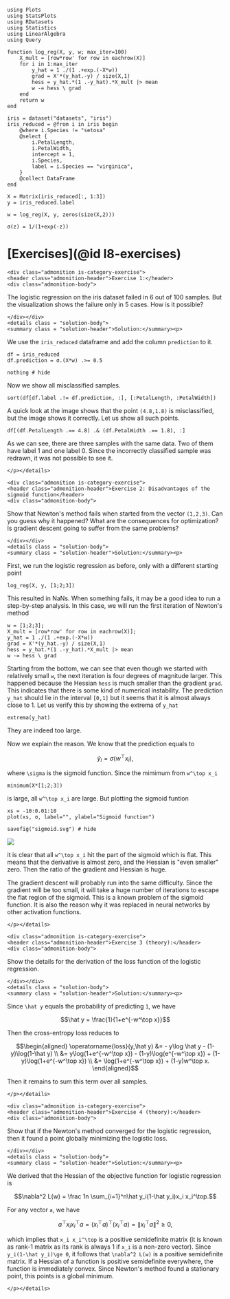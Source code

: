 ```@setup ex_log
using Plots
using StatsPlots
using RDatasets
using Statistics
using LinearAlgebra
using Query

function log_reg(X, y, w; max_iter=100)
    X_mult = [row*row' for row in eachrow(X)]
    for i in 1:max_iter
        y_hat = 1 ./(1 .+exp.(-X*w))
        grad = X'*(y_hat.-y) / size(X,1)
        hess = y_hat.*(1 .-y_hat).*X_mult |> mean
        w -= hess \ grad
    end
    return w
end

iris = dataset("datasets", "iris")
iris_reduced = @from i in iris begin
    @where i.Species != "setosa"
    @select {
        i.PetalLength,
        i.PetalWidth,
        intercept = 1,
        i.Species,
        label = i.Species == "virginica",
    }
    @collect DataFrame
end

X = Matrix(iris_reduced[:, 1:3])
y = iris_reduced.label

w = log_reg(X, y, zeros(size(X,2)))

σ(z) = 1/(1+exp(-z))
```

# [Exercises](@id l8-exercises)

```@raw html
<div class="admonition is-category-exercise">
<header class="admonition-header">Exercise 1:</header>
<div class="admonition-body">
```

The logistic regression on the iris dataset failed in 6 out of 100 samples. But the visualization shows the failure only in 5 cases. How is it possible?

```@raw html
</div></div>
<details class = "solution-body">
<summary class = "solution-header">Solution:</summary><p>
```

We use the `iris_reduced` dataframe and add the column `prediction` to it.

```@example ex_log
df = iris_reduced
df.prediction = σ.(X*w) .>= 0.5

nothing # hide
```

Now we show all misclassified samples.

```@example ex_log
sort(df[df.label .!= df.prediction, :], [:PetalLength, :PetalWidth])
```

A quick look at the image shows that the point ``(4.8,1.8)`` is misclassified, but the image shows it correctly. Let us show all such points.

```@example ex_log
df[(df.PetalLength .== 4.8) .& (df.PetalWidth .== 1.8), :]
```

As we can see, there are three samples with the same data. Two of them have label 1 and one label 0. Since the incorrectly classified sample was redrawn, it was not possible to see it.

```@raw html
</p></details>
```

```@raw html
<div class="admonition is-category-exercise">
<header class="admonition-header">Exercise 2: Disadvantages of the sigmoid function</header>
<div class="admonition-body">
```

Show that Newton's method fails when started from the vector ``(1,2,3)``. Can you guess why it happened? What are the consequences for optimization? Is gradient descent going to suffer from the same problems?

```@raw html
</div></div>
<details class = "solution-body">
<summary class = "solution-header">Solution:</summary><p>
```

First, we run the logistic regression as before, only with a different starting point

```@example ex_log
log_reg(X, y, [1;2;3])
```

This resulted in NaNs. When something fails, it may be a good idea to run a step-by-step analysis. In this case, we will run the first iteration of Newton's method

```@repl ex_log
w = [1;2;3];
X_mult = [row*row' for row in eachrow(X)];
y_hat = 1 ./(1 .+exp.(-X*w))
grad = X'*(y_hat.-y) / size(X,1)
hess = y_hat.*(1 .-y_hat).*X_mult |> mean
w -= hess \ grad
```

Starting from the bottom, we can see that even though we started with relatively small ``w``, the next iteration is four degrees of magnitude larger. This happened because the Hessian ```hess``` is much smaller than the gradient ```grad```. This indicates that there is some kind of numerical instability. The prediction ```y_hat``` should lie in the interval ``[0,1]`` but it seems that it is almost always close to 1. Let us verify this by showing the extrema of ```y_hat```

```@example ex_log
extrema(y_hat)
```

They are indeed too large.

Now we explain the reason. We know that the prediction equals to

```math
\hat y_i = \sigma(w^\top x_i),
```

where ``\sigma`` is the sigmoid function. Since the mimimum from ``w^\top x_i``

```@example ex_log
minimum(X*[1;2;3])
```

is large, all ``w^\top x_i`` are large. But plotting the sigmoid funtion

```@example ex_log
xs = -10:0.01:10
plot(xs, σ, label="", ylabel="Sigmoid function")

savefig("sigmoid.svg") # hide
```

![](sigmoid.svg)

it is clear that all ``w^\top x_i`` hit the part of the sigmoid which is flat. This means that the derivative is almost zero, and the Hessian is "even smaller" zero. Then the ratio of the gradient and Hessian is huge.

The gradient descent will probably run into the same difficulty. Since the gradient will be too small, it will take a huge number of iterations to escape the flat region of the sigmoid. This is a known problem of the sigmoid function. It is also the reason why it was replaced in neural networks by other activation functions.

```@raw html
</p></details>
```

```@raw html
<div class="admonition is-category-exercise">
<header class="admonition-header">Exercise 3 (theory):</header>
<div class="admonition-body">
```

Show the details for the derivation of the loss function of the logistic regression.

```@raw html
</div></div>
<details class = "solution-body">
<summary class = "solution-header">Solution:</summary><p>
```

Since ``\hat y`` equals the probability of predicting ``1``, we have

```math
\hat y = \frac{1}{1+e^{-w^\top x}}
``` 

Then the cross-entropy loss reduces to

```math
\begin{aligned}
\operatorname{loss}(y,\hat y) &= - y\log \hat y - (1-y)\log(1-\hat y) \\
&= y\log(1+e^{-w^\top x}) - (1-y)\log(e^{-w^\top x}) + (1-y)\log(1+e^{-w^\top x}) \\
&= \log(1+e^{-w^\top x}) + (1-y)w^\top x.
\end{aligned}
```

Then it remains to sum this term over all samples.

```@raw html
</p></details>
```

```@raw html
<div class="admonition is-category-exercise">
<header class="admonition-header">Exercise 4 (theory):</header>
<div class="admonition-body">
```

Show that if the Newton's method converged for the logistic regression, then it found a point globally minimizing the logistic loss.

```@raw html
</div></div>
<details class = "solution-body">
<summary class = "solution-header">Solution:</summary><p>
```

We derived that the Hessian of the objective function for logistic regression is

```math
\nabla^2 L(w) = \frac 1n \sum_{i=1}^n\hat y_i(1-\hat y_i)x_i x_i^\top.
```

For any vector ``a``, we have

```math
a^\top x_i x_i^\top a = (x_i^\top a)^\top (x_i^\top a) = \|x_i^\top a\|^2 \ge 0,
```

which implies that ``x_i x_i^\top`` is a positive semidefinite matrix (it is known as rank-1 matrix as its rank is always 1 if ``x_i`` is a non-zero vector). Since ``y_i(1-\hat y_i)\ge 0``, it follows that ``\nabla^2 L(w)`` is a positive semidefinite matrix. If a Hessian of a function is positive semidefinite everywhere, the function is immediately convex. Since Newton's method found a stationary point, this points is a global minimum.

```@raw html
</p></details>
```
